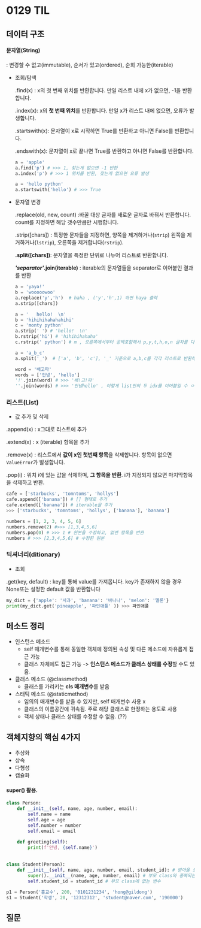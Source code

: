 # 0129 TIL	

## 데이터 구조 

#### 문자열(String)  

: 변경할 수 없고(immutable), 순서가 있고(ordered), 순회 가능한(iterable)

- 조회/탐색

  .find(x) : x의 첫 번째 위치를 반환합니다. 만일 리스트 내에 x가 없으면, -1을 반환합니다.

  .index(x): x의 **첫 번째 위치**를 반환합니다. 만일 x가 리스트 내에 없으면, 오류가 발생합니다.

  .startswith(x): 문자열이 x로 시작하면 True를 반환하고 아니면 False를 반환합니다.

  .endswith(x): 문자열이 x로 끝나면 True를 반환하고 아니면 False를 반환합니다.

  ```python
  a = 'apple' 
  a.find('p') # >>> 1, 찾는게 없으면 -1 반환
  a.index('p') # >>> 1 위치를 반환, 찾는게 없으면 오류 발생
  
  a = 'hello python'
  a.startswith('hello') # >>> True
  ```

- 문자열 변경

  .replace(old, new, count) :바꿀 대상 글자를 새로운 글자로 바꿔서 반환합니다. count를 지정하면 해당 갯수만큼만 시행합니다.

  .strip([chars]) : 특정한 문자들을 지정하면, 양쪽을 제거하거나(`strip`) 왼쪽을 제거하거나(`lstrip`), 오른쪽을 제거합니다(`rstrip`).

  **.split([chars])**: 문자열을 특정한 단위로 나누어 리스트로 반환합니다.

  ***'separator'*.join(iterable)**  : iterable의 문자열들을 separator로 이어붙인 결과를 반환 

  ```python
  a = 'yaya!'
  b = 'wooooowoo'
  a.replace('y','h')  # haha , ('y','h',1) 하면 haya 출력
  a.strip([chars])
  
  a = '   hello!  \n'
  b = 'hihihihahahahihi'
  c = 'monty python'
  a.strip(' ') # 'hello!  \n'
  b.rstrip('hi') # 'hihihihahaha'
  c.rstrip(' python') # m , 오른쪽에서부터 공백포함해서 p,y,t,h,o,n 글자를 다 지우겠다.
  
  a = 'a_b_c'
  a.split('_')  # ['a', 'b', 'c'], '_' 기준으로 a,b,c를 각각 리스트로 반환하겠다.
  
  word = '배고파'
  words = ['안녕', 'hello']
  '!'.join(word) # >>> '배!고!파' 
  ''.join(words) # >>> '안녕hello' , 이렇게 list안의 두 idx를 이어붙일 수 ㅇㅅ다. 
  ```



### 리스트(List)

- 값 추가 및 삭제

.append(x) : x그대로 리스트에 추가 

.extend(x) : x (iterable) 항목을 추가

.remove(x) : 리스트에서 **값이 x인 첫번째 항목**을 삭제합니다. 항목이 없으면 `ValueError`가 발생합니다.

.pop(i) : 위치 i에 있는 값을 삭제하며, **그 항목을 반환**. i가 지정되지 않으면 마지막항목을 삭제하고 반환. 

```python
cafe = ['starbucks', 'tomntoms', 'hollys']
cafe.append(['banana']) # [] 형태로 추가 
cafe.extend(['banana']) # iterable을 추가 
>>> ['starbucks', 'tomntoms', 'hollys', ['banana'], 'banana']

numbers = [1, 2, 3, 4, 5, 6]
numbers.remove(2) #>>> [1,3,4,5,6]
numbers.pop(0) # >>> 1 # 원본을 수정하고, 없앤 항목을 반환
numbers # >>> [2,3,4,5,6] # 수정된 원본

```



### 딕셔너리(ditionary)

- 조회

.get(key, default) : key를 통해 value를 가져옵니다. key가 존재하지 않을 경우 None또는 설정한 default 값을 반환합니다

```python
my_dict = {'apple': '사과', 'banana': '바나나', 'melon': '멜론'}
print(my_dict.get('pineapple', '파인애플' )) >>> 파인애플
```



## 메소드 정리 

- 인스턴스 메소드 
  - self 매개변수를 통해 동일한 객체에 정의된 속성 및 다른 메소드에 자유롭게 접근 가능
  - 클래스 자체에도 접근 가능 -> **인스턴스 메소드가 클래스 상태를 수정**할 수도 있음. 
- 클래스 메소드 (@classmethod)
  - 클래스를 가리키는 **cls 매개변수**를 받음 
- 스태틱 메소드 (@staticmethod)
  - 임의의 매개변수를 받을 수 있지만, self 매개변수 사용 x
  - 클래스의 이름공간에 귀속됨. 주로 해당 클래스로 한정하는 용도로 사용
  - 객체 상태나 클래스 상태를 수정할 수 없음.  (??)

## 객체지향의 핵심 4가지 

- 추상화 
- 상속
- 다형성
- 캡슐화



#### super() 활용. 

```python
class Person:
    def __init__(self, name, age, number, email):
        self.name = name
        self.age = age
        self.number = number
        self.email = email 
        
    def greeting(self):
        print(f'안녕, {self.name}')
      
    
class Student(Person):
    def __init__(self, name, age, number, email, student_id): # 받아올 모든 변수
        super().__init__(name, age, number, email) # 부모 class와 중복되는 것들
        self.student_id = student_id # 부모 class에 없는 변수
        
p1 = Person('홍교수', 200, '0101231234', 'hong@gildong')
s1 = Student('학생', 20, '12312312', 'student@naver.com', '190000')
```



## 질문

#### 

```python

```

